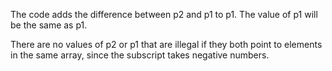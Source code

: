 The code adds the difference between p2 and p1 to p1. The value of p1 will be the same as p1. 

There are no values of p2 or p1 that are illegal if they both point to elements in the same array, since the subscript takes negative numbers.